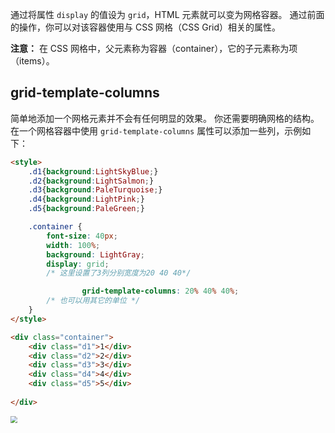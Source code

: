 通过将属性 `display` 的值设为 `grid`，HTML 元素就可以变为网格容器。 通过前面的操作，你可以对该容器使用与 CSS 网格（CSS Grid）相关的属性。

**注意：** 在 CSS 网格中，父元素称为容器（container），它的子元素称为项（items）。

## **grid-template-columns** 

简单地添加一个网格元素并不会有任何明显的效果。 你还需要明确网格的结构。 在一个网格容器中使用 `grid-template-columns` 属性可以添加一些列，示例如下：

```html
<style>
    .d1{background:LightSkyBlue;}
    .d2{background:LightSalmon;}
    .d3{background:PaleTurquoise;}
    .d4{background:LightPink;}
    .d5{background:PaleGreen;}

    .container {
        font-size: 40px;
        width: 100%;
        background: LightGray;
        display: grid;
        /* 这里设置了3列分别宽度为20 40 40*/

				grid-template-columns: 20% 40% 40%;
        /* 也可以用其它的单位 */
    }
</style>

<div class="container">
	<div class="d1">1</div>
	<div class="d2">2</div>
	<div class="d3">3</div>
	<div class="d4">4</div>
	<div class="d5">5</div>
	
</div>
```

<img src="https://gitee.com/lukexiaoasusual/images/raw/master/img/image-20210906162135088.png" style="zoom:67%;" />

